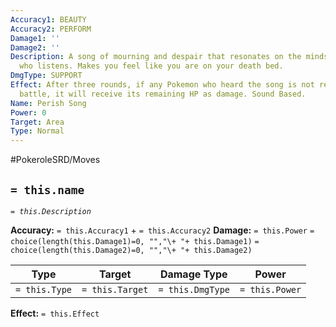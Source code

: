 ```yaml
---
Accuracy1: BEAUTY
Accuracy2: PERFORM
Damage1: ''
Damage2: ''
Description: A song of mourning and despair that resonates on the minds of anyone
  who listens. Makes you feel like you are on your death bed.
DmgType: SUPPORT
Effect: After three rounds, if any Pokemon who heard the song is not removed from
  battle, it will receive its remaining HP as damage. Sound Based.
Name: Perish Song
Power: 0
Target: Area
Type: Normal
---
```


#PokeroleSRD/Moves

## `= this.name` 
*`= this.Description`*

**Accuracy:** `= this.Accuracy1` + `= this.Accuracy2`
**Damage:** `= this.Power` `= choice(length(this.Damage1)=0, "","\+ "+ this.Damage1)` `= choice(length(this.Damage2)=0, "","\+ "+ this.Damage2)`

| Type          | Target          | Damage Type          | Power          |
| ------------- | --------------- | ---------------- | -------------- |
| `= this.Type` | `= this.Target` | `= this.DmgType` | `= this.Power` | 

**Effect:** `= this.Effect`